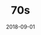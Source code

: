 ---
title: 70s
date: 2018-09-01
caption: A set of long, almond-shaped acrylic nails, red, with a yellow, orange, and red circular pattern on the accent nails
img: /images/nails/70s.jpg
---